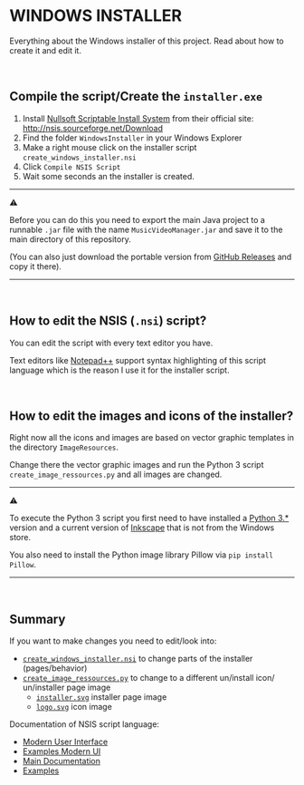 # WINDOWS INSTALLER

Everything about the Windows installer of this project. Read about how to create it and edit it.

<br>

## Compile the script/Create the `installer.exe`

1. Install [Nullsoft Scriptable Install System](https://sourceforge.net/projects/nsis/) from their official site: http://nsis.sourceforge.net/Download
2. Find the folder `WindowsInstaller` in your Windows Explorer
3. Make a right mouse click on the installer script `create_windows_installer.nsi` 
4. Click `Compile NSIS Script`
5. Wait some seconds an the installer is created.

---

:warning:

Before you can do this you need to export the main Java project to a runnable `.jar` file with the name `MusicVideoManager.jar` and save it to the main directory of this repository.

(You can also just download the portable version from [GitHub Releases](https://github.com/AnonymerNiklasistanonym/KaraokeMusicVideoManager/releases) and copy it there).

---

<br>

## How to edit the NSIS (`.nsi`) script?

You can edit the script with every text editor you have.

Text editors like [Notepad++](https://notepad-plus-plus.org/) support syntax highlighting of this script language which is the reason I use it for the installer script.

<br>

## How to edit the images and icons of the installer?

Right now all the icons and images are based on vector graphic templates in the directory `ImageResources`.

Change there the vector graphic images and run the Python 3 script `create_image_ressources.py` and all images are changed.

---

:warning:

To execute the Python 3 script you first need to have installed a [Python 3.*](https://www.python.org/downloads/) version and a current version of [Inkscape](https://inkscape.org/en/release/0.92.2/windows/64-bit/) that is not from the Windows store.

You also need to install the Python image library Pillow via `pip install Pillow`.

---

<br>

## Summary

If you want to make changes you need to edit/look into:

* [`create_windows_installer.nsi`](../WindowsInstaller/create_windows_installer.nsi)
  to change parts of the installer (pages/behavior)
* [`create_image_ressources.py`](../ImageResources/create_image_ressources.py)
  to change to a different un/install icon/ un/installer page image
  * [`installer.svg`](../ImageResources/installer.svg)
    installer page image
  * [`logo.svg`](../ImageResources/logo.svg)
    icon image

Documentation of NSIS script language:

* [Modern User Interface](http://nsis.sourceforge.net/Docs/Modern%20UI%202/Readme.html)
* [Examples Modern UI](http://nsis.sourceforge.net/Examples/Modern%20UI/)
* [Main Documentation](http://nsis.sourceforge.net/Docs/)
* [Examples](http://nsis.sourceforge.net/Category:Code_Examples)